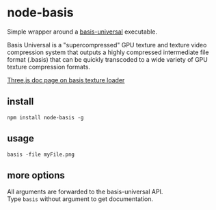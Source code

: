 # node-basis
Simple wrapper around a [basis-universal](https://github.com/BinomialLLC/basis_universal) executable.   

Basis Universal is a "supercompressed" GPU texture and texture video compression system that outputs a highly compressed intermediate file format (.basis) that can be quickly transcoded to a wide variety of GPU texture compression formats.

[Three.js doc page on basis texture loader](https://threejs.org/docs/#examples/en/loaders/BasisTextureLoader)

## install

`npm install node-basis -g`

## usage

`basis -file myFile.png`

## more options

All arguments are forwarded to the basis-universal API.   
Type `basis` without argument to get documentation.
